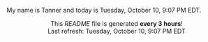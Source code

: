 My name is Tanner and today is Tuesday, October 10, 9:07 PM EDT.

<p align="center">This <i>README</i> file is generated <b>every 3 hours</b>!</br>Last refresh: Tuesday, October 10, 9:07 PM EDT<br /></p>
